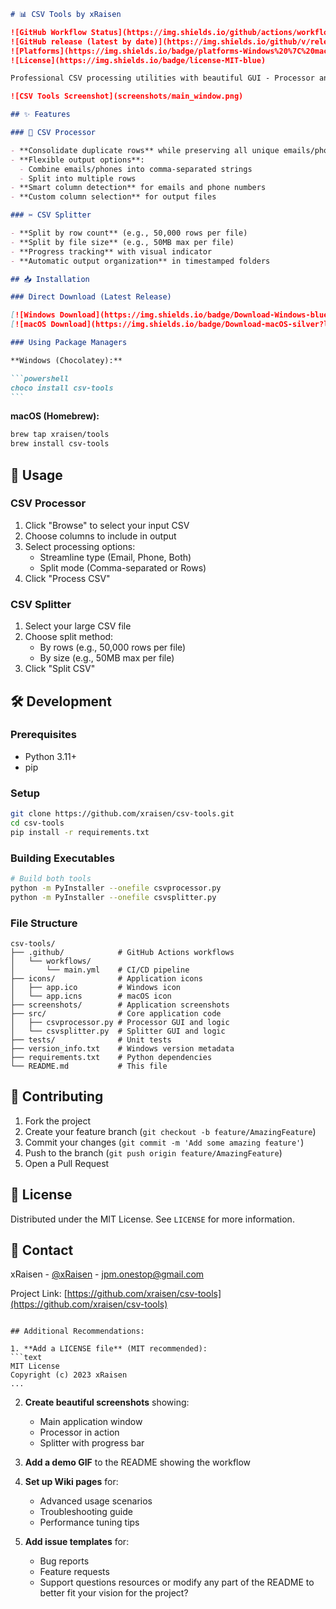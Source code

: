 ````markdown
# 📊 CSV Tools by xRaisen

![GitHub Workflow Status](https://img.shields.io/github/actions/workflow/status/xraisen/csv-tools/main.yml)
![GitHub release (latest by date)](https://img.shields.io/github/v/release/xraisen/csv-tools)
![Platforms](https://img.shields.io/badge/platforms-Windows%20%7C%20macOS-lightgrey)
![License](https://img.shields.io/badge/license-MIT-blue)

Professional CSV processing utilities with beautiful GUI - Processor and Splitter tools for Windows and macOS.

![CSV Tools Screenshot](screenshots/main_window.png)

## ✨ Features

### 🔧 CSV Processor

- **Consolidate duplicate rows** while preserving all unique emails/phones
- **Flexible output options**:
  - Combine emails/phones into comma-separated strings
  - Split into multiple rows
- **Smart column detection** for emails and phone numbers
- **Custom column selection** for output files

### ✂️ CSV Splitter

- **Split by row count** (e.g., 50,000 rows per file)
- **Split by file size** (e.g., 50MB max per file)
- **Progress tracking** with visual indicator
- **Automatic output organization** in timestamped folders

## 📥 Installation

### Direct Download (Latest Release)

[![Windows Download](https://img.shields.io/badge/Download-Windows-blue?logo=windows)](https://github.com/xraisen/csv-tools/releases/latest/download/csvprocessor_windows.exe)
[![macOS Download](https://img.shields.io/badge/Download-macOS-silver?logo=apple)](https://github.com/xraisen/csv-tools/releases/latest/download/csvprocessor_macos)

### Using Package Managers

**Windows (Chocolatey):**

```powershell
choco install csv-tools
```
````

**macOS (Homebrew):**

```bash
brew tap xraisen/tools
brew install csv-tools
```

## 🚀 Usage

### CSV Processor

1. Click "Browse" to select your input CSV
2. Choose columns to include in output
3. Select processing options:
   - Streamline type (Email, Phone, Both)
   - Split mode (Comma-separated or Rows)
4. Click "Process CSV"

### CSV Splitter

1. Select your large CSV file
2. Choose split method:
   - By rows (e.g., 50,000 rows per file)
   - By size (e.g., 50MB max per file)
3. Click "Split CSV"

## 🛠️ Development

### Prerequisites

- Python 3.11+
- pip

### Setup

```bash
git clone https://github.com/xraisen/csv-tools.git
cd csv-tools
pip install -r requirements.txt
```

### Building Executables

```bash
# Build both tools
python -m PyInstaller --onefile csvprocessor.py
python -m PyInstaller --onefile csvsplitter.py
```

### File Structure

```
csv-tools/
├── .github/            # GitHub Actions workflows
│   └── workflows/
│       └── main.yml    # CI/CD pipeline
├── icons/              # Application icons
│   ├── app.ico         # Windows icon
│   └── app.icns        # macOS icon
├── screenshots/        # Application screenshots
├── src/                # Core application code
│   ├── csvprocessor.py # Processor GUI and logic
│   └── csvsplitter.py  # Splitter GUI and logic
├── tests/              # Unit tests
├── version_info.txt    # Windows version metadata
├── requirements.txt    # Python dependencies
└── README.md           # This file
```

## 🤝 Contributing

1. Fork the project
2. Create your feature branch (`git checkout -b feature/AmazingFeature`)
3. Commit your changes (`git commit -m 'Add some amazing feature'`)
4. Push to the branch (`git push origin feature/AmazingFeature`)
5. Open a Pull Request

## 📜 License

Distributed under the MIT License. See `LICENSE` for more information.

## 📧 Contact

xRaisen - [@xRaisen](https://twitter.com/xRaisen) - jpm.onestop@gmail.com

Project Link: [https://github.com/xraisen/csv-tools](https://github.com/xraisen/csv-tools)

```

## Additional Recommendations:

1. **Add a LICENSE file** (MIT recommended):
```text
MIT License
Copyright (c) 2023 xRaisen
...

````

2. **Create beautiful screenshots** showing:

   - Main application window
   - Processor in action
   - Splitter with progress bar

3. **Add a demo GIF** to the README showing the workflow

4. **Set up Wiki pages** for:

   - Advanced usage scenarios
   - Troubleshooting guide
   - Performance tuning tips

5. **Add issue templates** for:
   - Bug reports
   - Feature requests
   - Support questions
     resources or modify any part of the README to better fit your vision for the project?
